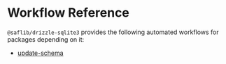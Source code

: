 # Workflow Reference

`@saflib/drizzle-sqlite3` provides the following automated workflows for packages depending on it:

- [update-schema](./update-schema.md)